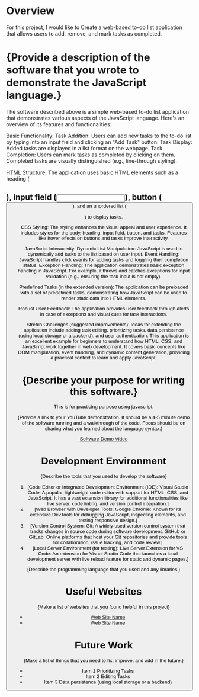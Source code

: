 # Overview

For this project, I would like to Create a web-based to-do list application that allows users to add, remove, and mark tasks as completed.

# {Provide a description of the software that you wrote to demonstrate the JavaScript language.}

The software described above is a simple web-based to-do list application that demonstrates various aspects of the JavaScript language. Here's an overview of its features and functionalities:

Basic Functionality:
Task Addition: Users can add new tasks to the to-do list by typing into an input field and clicking an "Add Task" button.
Task Display: Added tasks are displayed in a list format on the webpage.
Task Completion: Users can mark tasks as completed by clicking on them. Completed tasks are visually distinguished (e.g., line-through styling).

HTML Structure:
The application uses basic HTML elements such as a heading (<h2>), input field (<input>), button (<button>), and an unordered list (<ul>) to display tasks.

CSS Styling:
The styling enhances the visual appeal and user experience. It includes styles for the body, heading, input field, button, and tasks. Features like hover effects on buttons and tasks improve interactivity.

JavaScript Interactivity:
Dynamic List Manipulation: JavaScript is used to dynamically add tasks to the list based on user input.
Event Handling: JavaScript handles click events for adding tasks and toggling their completion status.
Exception Handling: The application demonstrates basic exception handling in JavaScript. For example, it throws and catches exceptions for input validation (e.g., ensuring the task input is not empty).

Predefined Tasks (in the extended version):
The application can be preloaded with a set of predefined tasks, demonstrating how JavaScript can be used to render static data into HTML elements.

Robust User Feedback:
The application provides user feedback through alerts in case of exceptions and visual cues for task interactions.

Stretch Challenges (suggested improvements):
Ideas for extending the application include adding task editing, prioritizing tasks, data persistence (using local storage or a backend), and user authentication.
This application is an excellent example for beginners to understand how HTML, CSS, and JavaScript work together in web development. It covers basic concepts like DOM manipulation, event handling, and dynamic content generation, providing a practical context to learn and apply JavaScript.

# {Describe your purpose for writing this software.}

This is for practicing purpose using javascript.

{Provide a link to your YouTube demonstration. It should be a 4-5 minute demo of the software running and a walkthrough of the code. Focus should be on sharing what you learned about the language syntax.}

[Software Demo Video](http://youtube.link.goes.here)

# Development Environment

{Describe the tools that you used to develop the software}

1. [Code Editor or Integrated Development Environment (IDE):
Visual Studio Code: A popular, lightweight code editor with support for HTML, CSS, and JavaScript. It has a vast extension library for additional functionalities like live server, code linting, and version control integration.]
2. [Web Browser with Developer Tools:
Google Chrome: Known for its extensive DevTools for debugging JavaScript, inspecting elements, and testing responsive design.]
3. [Version Control System:
Git: A widely-used version control system that tracks changes in source code during software development.
GitHub or GitLab: Online platforms that host your Git repositories and provide tools for collaboration, issue tracking, and code review.]
4. [Local Server Environment (for testing):
Live Server Extension for VS Code: An extension for Visual Studio Code that launches a local development server with live reload feature for static and dynamic pages.]

{Describe the programming language that you used and any libraries.}

# Useful Websites

{Make a list of websites that you found helpful in this project}

- [Web Site Name](http://url.link.goes.here)
- [Web Site Name](http://url.link.goes.here)

# Future Work

{Make a list of things that you need to fix, improve, and add in the future.}

- Item 1
Prioritizing Tasks
- Item 2
Editing Tasks
- Item 3
Data persistence (using local storage or a backend)
